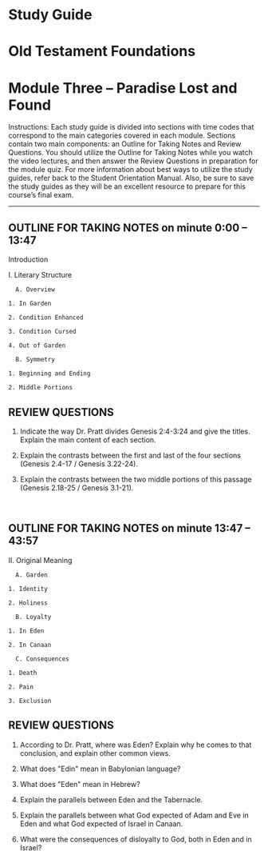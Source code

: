 # Study Guide 
# Old Testament Foundations
# Module Three – Paradise Lost and Found

Instructions: Each study guide is divided into sections with time codes that correspond to the main categories covered in each module. Sections contain two main components: an Outline for Taking Notes and Review Questions. You should utilize the Outline for Taking Notes while you watch the video lectures, and then answer the Review Questions in preparation for the module quiz. For more information about best ways to utilize the study guides, refer back to the Student Orientation Manual. Also, be sure to save the study guides as they will be an excellent resource to prepare for this course’s final exam.

**********************************

## OUTLINE FOR TAKING NOTES on minute 0:00 – 13:47

Introduction 

I. Literary Structure 

      A. Overview 

  	1. In Garden 

  	2. Condition Enhanced 

  	3. Condition Cursed 

  	4. Out of Garden 

      B. Symmetry 

  	1. Beginning and Ending 

  	2. Middle Portions 


## REVIEW QUESTIONS

1. Indicate the way Dr. Pratt divides Genesis 2:4-3:24 and give the titles. Explain the main content of each section.

2. Explain the contrasts between the first and last of the four sections (Genesis 2.4-17 / Genesis 3.22-24).

3. Explain the contrasts between the two middle portions of this passage (Genesis 2.18-25 / Genesis 3.1-21).


 
## OUTLINE FOR TAKING NOTES on minute 13:47 – 43:57

II. Original Meaning 

      A. Garden 

  	1. Identity 

  	2. Holiness 

      B. Loyalty 

  	1. In Eden 

  	2. In Canaan 

      C. Consequences 

  	1. Death 

  	2. Pain 

 	3. Exclusion 


## REVIEW QUESTIONS

1. According to Dr. Pratt, where was Eden? Explain why he comes to that conclusion, and explain other common views.

2. What does "Edin" mean in Babylonian language?

3. What does "Eden" mean in Hebrew?

4. Explain the parallels between Eden and the Tabernacle.

5. Explain the parallels between what God expected of Adam and Eve in Eden and what God expected of Israel in Canaan. 

6. What were the consequences of disloyalty to God, both in Eden and in Israel?


 
